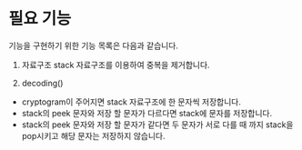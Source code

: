 # 필요 기능
기능을 구현하기 위한 기능 목록은 다음과 같습니다.

1. 자료구조 
 stack 자료구조를 이용하여 중복을 제거합니다.  

2. decoding()
- cryptogram이 주어지면 stack 자료구조에 한 문자씩 저장합니다.   
- stack의 peek 문자와 저장 할 문자가 다르다면 stack에 문자를 저장합니다.
- stack의 peek 문자와 저장 할 문자가 같다면 두 문자가 서로 다를 때 까지 stack을 pop시키고 해당 문자는 저장하지 않습니다.


